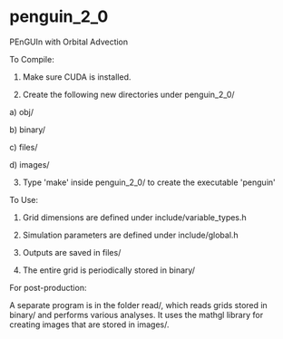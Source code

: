 # penguin_2_0
PEnGUIn with Orbital Advection

To Compile:

1. Make sure CUDA is installed.

2. Create the following new directories under penguin_2_0/

  a) obj/
  
  b) binary/
  
  c) files/
  
  d) images/
  
3. Type 'make' inside penguin_2_0/ to create the executable 'penguin'

To Use:

1. Grid dimensions are defined under include/variable_types.h

2. Simulation parameters are defined under include/global.h

3. Outputs are saved in files/

4. The entire grid is periodically stored in binary/

For post-production:

A separate program is in the folder read/, which reads grids stored in binary/ and performs various analyses. It uses the mathgl library for creating images that are stored in images/.
